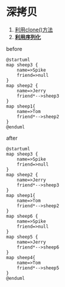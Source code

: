 # 深拷贝

1. [利用clone()方法](./clone/)
2. **[利用序列化](./serialzed/)**

before

```plantuml
@startuml
map sheep3 {
    name=>Spike
    friend=>null
}
map sheep2 {
    name=>Jerry
    friend*-->sheep3
}
map sheep1{
    name=>Tom
    friend*-->sheep2
}
@enduml
```

after

```plantuml
@startuml
map sheep3 {
    name=>Spike
    friend=>null
}
map sheep2 {
    name=>Jerry
    friend*-->sheep3
}
map sheep1{
    name=>Tom
    friend*-->sheep2
}
map sheep6 {
    name=>Spike
    friend=>null
}
map sheep5 {
    name=>Jerry
    friend*-->sheep6
}
map sheep4{
    name=>Tom
    friend*-->sheep5
}
@enduml
```
